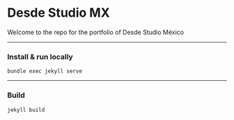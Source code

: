 # Desde Studio MX

Welcome to the repo for the portfolio of Desde Studio México

---

### Install & run locally

```
bundle exec jekyll serve
```

---

### Build

```
jekyll build
```
